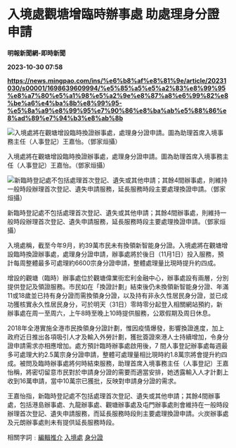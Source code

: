# 入境處觀塘增臨時辦事處 助處理身分證申請
**明報新聞網-即時新聞**

**2023-10-30 07:58**

**https://news.mingpao.com/ins/%e6%b8%af%e8%81%9e/article/20231030/s00001/1698639609994/%e5%85%a5%e5%a2%83%e8%99%95%e8%a7%80%e5%a1%98%e5%a2%9e%e8%87%a8%e6%99%82%e8%be%a6%e4%ba%8b%e8%99%95-%e5%8a%a9%e8%99%95%e7%90%86%e8%ba%ab%e5%88%86%e8%ad%89%e7%94%b3%e8%ab%8b**

![入境處將在觀塘增設臨時換證辦事處，處理身分證申請。圖為助理首席入境事務主任（人事登記）王嘉怡。（鄧家烜攝）](https://fs.mingpao.com/ins/20231030/s00001/f401e6b6edd7e3834e16d63bf24ac975.jpg)

入境處將在觀塘增設臨時換證辦事處，處理身分證申請。圖為助理首席入境事務主任（人事登記）王嘉怡。（鄧家烜攝）

![新臨時登記處不包括處理首次登記、遺失或其他申請；其餘4間辦事處，則維持一般時段辦理首次登記、遺失申請服務，延長服務時段主要處理換證申請。（鄧家烜攝）](https://fs.mingpao.com/ins/20231030/s00001/f40662a69c55e66cf03f1334e0e4f3bb.jpg)

新臨時登記處不包括處理首次登記、遺失或其他申請；其餘4間辦事處，則維持一般時段辦理首次登記、遺失申請服務，延長服務時段主要處理換證申請。（鄧家烜攝）

入境處稱，截至今年9月，約39萬市民未有換領新智能身分證。入境處將在觀塘增設臨時換證辦事處，處理身分證申請，辦事處將於後日（11月1日）投入服務，預計每周整體最多可處理約6600宗身分證申請，整體處理量比現時提升約四成。

增設的觀塘（臨時）辦事處位於觀塘偉業街宏利金融中心，辦事處設有兩層，分別提供登記及領證服務。市民如在「換證計劃」結束後仍未換領新智能身分證、年滿11或18歲並已持有身分證而需換領身分證，以及持有非永久性居民身分證，並已成功獲核實永久性居民身分，可於明天（31日）零時零分起登入相關網站預約，新辦事處在周一至周六，上午8時至晚上10時提供服務，公眾假期及周日休息。

2018年全港實施全港市民換領身分證計劃，惟因疫情爆發，影響換證進度，加上政府近日推出各項吸引人才及輸入外勞計劃，獲批簽證來港人士持續增加，令身分證申請需求亦相應增加。處方預計臨時辦事處啟用後，7 間人事登記辦事處每週最多可處理大約2.5萬宗身分證申請，整體可處理量相比現時約1.8萬宗將會提升約四成。被問及臨時辦事處將何時結束服務，助理首席入境事務主任（人事登記）王嘉怡稱，將密切留意市民對於申請身分證的需要而適當安排，她透露輸入人才計劃上收到16萬申請，當中10萬宗已獲批，反映對申請身分證的需求。

王嘉怡指，新臨時登記處不包括處理首次登記、遺失或其他申請；其餘4間辦事處，包括港島辦事處、九龍辦事處、觀塘辦事處及屯門辦事處則會維持在一般時段辦理首次登記、遺失申請服務，而延長服務時段則主要處理換證申請。火炭辦事處及元朗辦事處則未有提供延長服務時段。

相關字詞﹕[編輯推介](https://news.mingpao.com/ins/%e6%b8%af%e8%81%9e/article/20231030/s00001/php/search2.php?pnssection=all&inssection=all&searchtype=A&keywords=%E7%B7%A8%E8%BC%AF%E6%8E%A8%E4%BB%8B) [入境處](https://news.mingpao.com/ins/%e6%b8%af%e8%81%9e/article/20231030/s00001/php/search2.php?pnssection=all&inssection=all&searchtype=A&keywords=%E5%85%A5%E5%A2%83%E8%99%95) [身分證](https://news.mingpao.com/ins/%e6%b8%af%e8%81%9e/article/20231030/s00001/php/search2.php?pnssection=all&inssection=all&searchtype=A&keywords=%E8%BA%AB%E5%88%86%E8%AD%89)